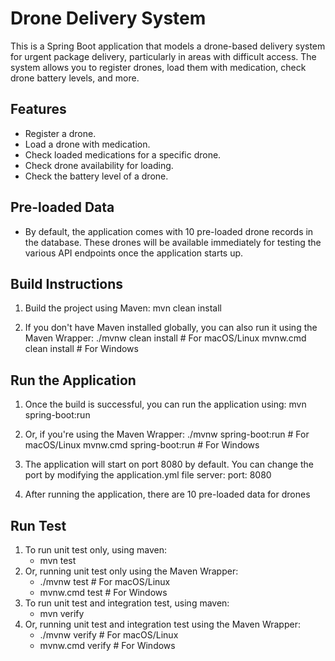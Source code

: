 # Drone Delivery System

This is a Spring Boot application that models a drone-based delivery system for urgent package delivery, particularly in areas with difficult access. The system allows you to register drones, load them with medication, check drone battery levels, and more.

## Features

- Register a drone.
- Load a drone with medication.
- Check loaded medications for a specific drone.
- Check drone availability for loading.
- Check the battery level of a drone.

## Pre-loaded Data
- By default, the application comes with 10 pre-loaded drone records in the database. These drones will be available immediately for testing the various API endpoints once the application starts up.

## Build Instructions

1. Build the project using Maven:
    mvn clean install

2. If you don't have Maven installed globally, you can also run it using the Maven Wrapper:
    ./mvnw clean install   # For macOS/Linux
    mvnw.cmd clean install  # For Windows

## Run the Application

1. Once the build is successful, you can run the application using:
    mvn spring-boot:run

2. Or, if you're using the Maven Wrapper:
    ./mvnw spring-boot:run   # For macOS/Linux
    mvnw.cmd spring-boot:run  # For Windows 

3. The application will start on port 8080 by default. You can change the port by modifying the application.yml file
    server:
        port: 8080
4. After running the application, there are 10 pre-loaded data for drones

## Run Test

1. To run unit test only, using maven:
    - mvn test
2. Or, running unit test only using the Maven Wrapper:
    - ./mvnw test   # For macOS/Linux
    - mvnw.cmd test  # For Windows 
3. To run unit test and integration test, using maven:
    - mvn verify
4. Or, running unit test and integration test using the Maven Wrapper:
    - ./mvnw verify   # For macOS/Linux
    - mvnw.cmd verify  # For Windows 


